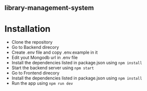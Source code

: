 ## library-management-system
# Installation
* Clone the repository
* Go to Backend direcory
* Create .env file and copy .env.example in it
* Edit yout Mongodb url in .env file
* Install the dependencies listed in package.json using ```npm install```
* Start the backend server using ```npm start```
* Go to Frontend direcory
* Install the dependencies listed in package.json using ```npm install```
* Run the app using ```npm run dev```
